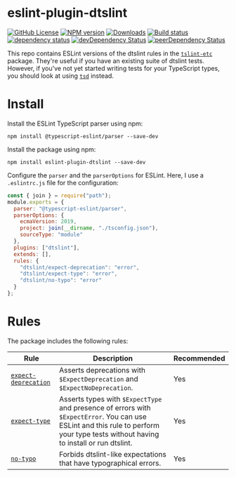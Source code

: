 # eslint-plugin-dtslint

[![GitHub License](https://img.shields.io/badge/license-MIT-blue.svg)](https://github.com/cartant/eslint-plugin-dtslint/blob/master/LICENSE)
[![NPM version](https://img.shields.io/npm/v/eslint-plugin-dtslint.svg)](https://www.npmjs.com/package/eslint-plugin-dtslint)
[![Downloads](http://img.shields.io/npm/dm/eslint-plugin-dtslint.svg)](https://npmjs.org/package/eslint-plugin-dtslint)
[![Build status](https://img.shields.io/circleci/build/github/cartant/eslint-plugin-dtslint?token=6d32b4f55e49a1cafa04ef1e81688005a05650d2)](https://app.circleci.com/pipelines/github/cartant)
[![dependency status](https://img.shields.io/david/cartant/eslint-plugin-dtslint.svg)](https://david-dm.org/cartant/eslint-plugin-dtslint)
[![devDependency Status](https://img.shields.io/david/dev/cartant/eslint-plugin-dtslint.svg)](https://david-dm.org/cartant/eslint-plugin-dtslint#info=devDependencies)
[![peerDependency Status](https://img.shields.io/david/peer/cartant/eslint-plugin-dtslint.svg)](https://david-dm.org/cartant/eslint-plugin-dtslint#info=peerDependencies)

This repo contains ESLint versions of the dtslint rules in the [`tslint-etc`](https://github.com/cartant/tslint-etc) package. They're useful if you have an existing suite of dtslint tests. However, if you've not yet started writing tests for your TypeScript types, you should look at using [`tsd`](https://github.com/SamVerschueren/tsd) instead.

# Install

Install the ESLint TypeScript parser using npm:

```
npm install @typescript-eslint/parser --save-dev
```

Install the package using npm:

```
npm install eslint-plugin-dtslint --save-dev
```

Configure the `parser` and the `parserOptions` for ESLint. Here, I use a `.eslintrc.js` file for the configuration:

```js
const { join } = require("path");
module.exports = {
  parser: "@typescript-eslint/parser",
  parserOptions: {
    ecmaVersion: 2019,
    project: join(__dirname, "./tsconfig.json"),
    sourceType: "module"
  },
  plugins: ["dtslint"],
  extends: [],
  rules: {
    "dtslint/expect-deprecation": "error",
    "dtslint/expect-type": "error",
    "dtslint/no-typo": "error"
  }
};
```

# Rules

The package includes the following rules:

| Rule | Description | Recommended |
| --- | --- | --- |
| [`expect-deprecation`](https://github.com/cartant/eslint-plugin-dtslint/blob/main/docs/rules/expect-deprecation.md) | Asserts deprecations with `$ExpectDeprecation` and `$ExpectNoDeprecation`. | Yes |
| [`expect-type`](https://github.com/cartant/eslint-plugin-dtslint/blob/main/source/docs/expect-type.md) | Asserts types with `$ExpectType` and presence of errors with `$ExpectError`. You can use ESLint and this rule to perform your type tests without having to install or run dtslint. | Yes |
| [`no-typo`](https://github.com/cartant/eslint-plugin-dtslint/blob/main/docs/rules/no-typo.md) | Forbids dtslint-like expectations that have typographical errors. | Yes |